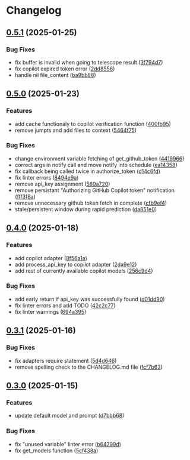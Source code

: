 # Changelog

## [0.5.1](https://github.com/PLAZMAMA/bunnyhop.nvim/compare/v0.5.0...v0.5.1) (2025-01-25)


### Bug Fixes

* fix buffer is invalid when going to telescope result ([3f794d7](https://github.com/PLAZMAMA/bunnyhop.nvim/commit/3f794d7bcc4220cc4cab2033756038e6fbc2f787))
* fix copilot expired token error ([2dd8556](https://github.com/PLAZMAMA/bunnyhop.nvim/commit/2dd8556a4b8658f67b2ee9f422d05d1a063a3072))
* handle nil file_content ([ba9bb88](https://github.com/PLAZMAMA/bunnyhop.nvim/commit/ba9bb880ba8260713deb0345fa55b06ee9b8f024))

## [0.5.0](https://github.com/PLAZMAMA/bunnyhop.nvim/compare/v0.4.0...v0.5.0) (2025-01-23)


### Features

* add cache functionaly to copilot verification function ([400fb95](https://github.com/PLAZMAMA/bunnyhop.nvim/commit/400fb95a9eac3cc7d69773769dc9850ae1c90ca9))
* remove jumpts and add files to context ([5464f75](https://github.com/PLAZMAMA/bunnyhop.nvim/commit/5464f753b1ed6655596b82b532b383a9a1ec8b84))


### Bug Fixes

* change environment variable fetching of get_github_token ([4419966](https://github.com/PLAZMAMA/bunnyhop.nvim/commit/4419966a48589f06695c84637cd9c78293d9b8c7))
* correct args in notify call and move notify into schedule ([ea14358](https://github.com/PLAZMAMA/bunnyhop.nvim/commit/ea143584627348a736075e45ff143c7ea86571cd))
* fix callback being called twice in authorize_token ([d14c6fd](https://github.com/PLAZMAMA/bunnyhop.nvim/commit/d14c6fd3cdc4d14b0d83dc1d59c1467c1d1f1ad6))
* fix linter errors ([8494e9a](https://github.com/PLAZMAMA/bunnyhop.nvim/commit/8494e9aa02896a3f8b16190783461c57055993d2))
* remove api_key assignment ([569a720](https://github.com/PLAZMAMA/bunnyhop.nvim/commit/569a720035f50879c25126b7e1508f5c91a2c730))
* remove persistant "Authorizing GitHub Copilot token" notification ([fff3f8a](https://github.com/PLAZMAMA/bunnyhop.nvim/commit/fff3f8ad540f11f77181808f1499f33f54fc13e9))
* remove unnecessary github token fetch in complete ([cfb9ef4](https://github.com/PLAZMAMA/bunnyhop.nvim/commit/cfb9ef4ff14f995c1a714963ca1c328a9a184ee6))
* stale/persistent window during rapid prediction ([da851e0](https://github.com/PLAZMAMA/bunnyhop.nvim/commit/da851e042aeac1a76656c3becd064a794ac113a2))

## [0.4.0](https://github.com/PLAZMAMA/bunnyhop.nvim/compare/v0.3.1...v0.4.0) (2025-01-18)


### Features

* add copilot adapter ([8f56a1a](https://github.com/PLAZMAMA/bunnyhop.nvim/commit/8f56a1ad794a0b59dad77c676a3f2574667514a1))
* add process_api_key to copilot adapter ([2da9e12](https://github.com/PLAZMAMA/bunnyhop.nvim/commit/2da9e1266e2f75fd853ea96c2d53bb57202e72a9))
* add rest of currently available copilot models ([256c9d4](https://github.com/PLAZMAMA/bunnyhop.nvim/commit/256c9d463069702feaebfbf59376decbcdf128c8))


### Bug Fixes

* add early return if api_key was successfully found ([d01dd90](https://github.com/PLAZMAMA/bunnyhop.nvim/commit/d01dd90037af7b1e3357c5c6c57b9a99342b8c63))
* fix linter errors and add TODO ([42c2c77](https://github.com/PLAZMAMA/bunnyhop.nvim/commit/42c2c77ed871f72a3ee96f4fb5e931e2a390e578))
* fix linter warnings ([694a395](https://github.com/PLAZMAMA/bunnyhop.nvim/commit/694a395151080e537e5ecfd386d22587abc9319d))

## [0.3.1](https://github.com/PLAZMAMA/bunnyhop.nvim/compare/v0.3.0...v0.3.1) (2025-01-16)


### Bug Fixes

* fix adapters require statement ([5d4d646](https://github.com/PLAZMAMA/bunnyhop.nvim/commit/5d4d646358e154405172f2455863ea650b25411a))
* remove spelling check to the CHANGELOG.md file ([fcf7b63](https://github.com/PLAZMAMA/bunnyhop.nvim/commit/fcf7b63a015493154b9987b9c29851437787c323))

## [0.3.0](https://github.com/PLAZMAMA/bunnyhop.nvim/compare/v0.2.0...v0.3.0) (2025-01-15)


### Features

* update default model and prompt ([d7bbb68](https://github.com/PLAZMAMA/bunnyhop.nvim/commit/d7bbb686a82ca60c1bff6cd2bd92318dabd2feed))


### Bug Fixes

* fix "unused variable" linter error ([b64799d](https://github.com/PLAZMAMA/bunnyhop.nvim/commit/b64799db00e55d1dd336ee39fd86f65b2e0a3219))
* fix get_models function ([5cf438a](https://github.com/PLAZMAMA/bunnyhop.nvim/commit/5cf438a6c34ba5c46a5c12f6297346e37be23c8f))
